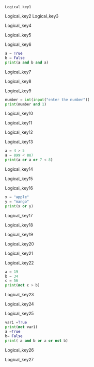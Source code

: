 ```ngMeta
Logical_key1
```

Logical_key2
Logical_key3


Logical_key4



Logical_key5





Logical_key6


```python
a = True 
b = False 
print(a and b and a)
```
Logical_key7


Logical_key8


Logical_key9


```python
number = int(input("enter the number"))
print(number and 1)
```
Logical_key10


Logical_key11




Logical_key12


Logical_key13


```python
a = 4 > 5
a = 899 < 887
print(a or a or 7 < 8) 
```
Logical_key14


Logical_key15


Logical_key16
```python
x = "apple"
y = "mango"
print(x or y)
```
Logical_key17


Logical_key18



Logical_key19


Logical_key20



Logical_key21



Logical_key22


```python
a = 19
b = 34
c = 56
print(not c > b)
```
Logical_key23


Logical_key24

 
Logical_key25


```python
var1 =True
print(not var1)
a =True
b= False
print( a and b or a or not b)
```
Logical_key26


Logical_key27
